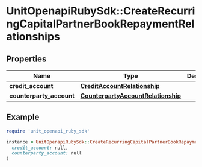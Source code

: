 # UnitOpenapiRubySdk::CreateRecurringCapitalPartnerBookRepaymentRelationships

## Properties

| Name | Type | Description | Notes |
| ---- | ---- | ----------- | ----- |
| **credit_account** | [**CreditAccountRelationship**](CreditAccountRelationship.md) |  |  |
| **counterparty_account** | [**CounterpartyAccountRelationship**](CounterpartyAccountRelationship.md) |  |  |

## Example

```ruby
require 'unit_openapi_ruby_sdk'

instance = UnitOpenapiRubySdk::CreateRecurringCapitalPartnerBookRepaymentRelationships.new(
  credit_account: null,
  counterparty_account: null
)
```

